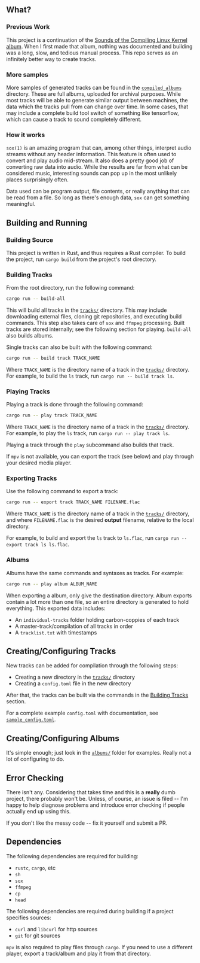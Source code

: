 ## What?
### Previous Work
This project is a continuation of the [Sounds of the Compiling Linux Kernel album](https://www.youtube.com/watch?v=4yMVkQRhiiQ).
When I first made that album, nothing was documented and building was a long, slow, and tedious manual process.
This repo serves as an infinitely better way to create tracks.
### More samples
More samples of generated tracks can be found in the [`compiled_albums`](compiled_albums/) directory. These are full albums, uploaded
for archival purposes. While most tracks will be able to generate similar output between machines, the data which the tracks pull from
can change over time. In some cases, that may include a complete build tool switch of something like tensorflow, which can cause a
track to sound completely different.
### How it works
`sox(1)` is an amazing program that can, among other things, interpret audio streams
without any header information. This feature is often used to convert and play audio
mid-stream. It also does a pretty good job of converting raw data into audio. While
the results are far from what can be considered music, interesting sounds can pop up
in the most unlikely places surprisingly often.

Data used can be program output, file contents, or really anything that can be read from
a file. So long as there's enough data, `sox` can get something meaningful.

## Building and Running

### Building Source
This project is written in Rust, and thus requires a Rust compiler. To build the project,
run `cargo build` from the project's root directory.

### Building Tracks
From the root directory, run the following command:
```sh
cargo run -- build-all
```
This will build all tracks in the [`tracks/`](tracks) directory. This may include downloading
external files, cloning git repositories, and executing build commands. This step also takes
care of `sox` and `ffmpeg` processing. Built tracks are stored internally; see the following
section for playing. `build-all` also builds albums.

Single tracks can also be built with the following command:
```sh
cargo run -- build track TRACK_NAME
```
Where `TRACK_NAME` is the directory name of a track in the [`tracks/`](tracks) directory.
For example, to build the `ls` track, run `cargo run -- build track ls`.

### Playing Tracks
Playing a track is done through the following command:
```sh
cargo run -- play track TRACK_NAME
```
Where `TRACK_NAME` is the directory name of a track in the [`tracks/`](tracks) directory.
For example, to play the `ls` track, run `cargo run -- play track ls`.

Playing a track through the `play` subcommand also builds that track.

If `mpv` is not available, you can export the track (see below) and play through your desired
media player.

### Exporting Tracks
Use the following command to export a track:
```sh
cargo run -- export track TRACK_NAME FILENAME.flac
```
Where `TRACK_NAME` is the directory name of a track in the [`tracks/`](tracks) directory,
and where `FILENAME.flac` is the desired __output__ filename, relative to the local
directory.

For example, to build and export the `ls` track to `ls.flac`,
run `cargo run -- export track ls ls.flac`.

### Albums
Albums have the same commands and syntaxes as tracks. For example:
```sh
cargo run -- play album ALBUM_NAME
```

When exporting a album, only give the destination directory. Album exports contain a lot more than one file, so an entire directory is generated to hold everything. This exported data includes:  
- An `individual-tracks` folder holding carbon-coppies of each track
- A master-track/compilation of all tracks in order
- A `tracklist.txt` with timestamps

## Creating/Configuring Tracks
New tracks can be added for compilation through the following steps:  
- Creating a new directory in the [`tracks/`](tracks) directory
- Creating a `config.toml` file in the new directory

After that, the tracks can be built via the commands in the
[Building Tracks](#building-tracks) section.

For a complete example `config.toml` with documentation, see
[`sample_config.toml`](sample_config.toml).

## Creating/Configuring Albums
It's simple enough; just look in the [`albums/`](albums) folder for examples. Really not a lot of configuring to do.

## Error Checking
There isn't any. Considering that takes time and this is a __really__ dumb project,
there probably won't be. Unless, of course, an issue is filed -- I'm happy to help
diagnose problems and introduce error checking if people actually end up using this.

If you don't like the messy code -- fix it yourself and submit a PR.

## Dependencies
The following dependencies are required for building:  
- `rustc`, `cargo`, etc
- `sh`
- `sox`
- `ffmpeg`
- `cp`
- `head`

The following dependencies are required during building if a project specifies sources:  
- `curl` and `libcurl` for http sources
- `git` for git sources

`mpv` is also required to play files through `cargo`. If you need to use a different
player, export a track/album and play it from that directory.
